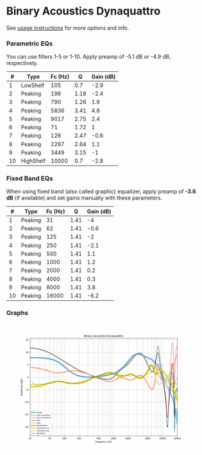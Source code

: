 # Binary Acoustics Dynaquattro
See [usage instructions](https://github.com/jaakkopasanen/AutoEq#usage) for more options and info.

### Parametric EQs
You can use filters 1-5 or 1-10. Apply preamp of -5.1 dB or -4.9 dB, respectively.

|   # | Type      |   Fc (Hz) |    Q |   Gain (dB) |
|-----|-----------|-----------|------|-------------|
|   1 | LowShelf  |       105 | 0.7  |        -2.9 |
|   2 | Peaking   |       196 | 1.18 |        -2.4 |
|   3 | Peaking   |       790 | 1.26 |         1.9 |
|   4 | Peaking   |      5836 | 3.41 |         4.8 |
|   5 | Peaking   |      9017 | 2.75 |         2.4 |
|   6 | Peaking   |        71 | 1.72 |         1   |
|   7 | Peaking   |       126 | 2.47 |        -0.6 |
|   8 | Peaking   |      2297 | 2.64 |         1.1 |
|   9 | Peaking   |      3449 | 3.15 |        -1   |
|  10 | HighShelf |     10000 | 0.7  |        -2.8 |

### Fixed Band EQs
When using fixed band (also called graphic) equalizer, apply preamp of **-3.6 dB** (if available) and set gains manually with these parameters.

|   # | Type    |   Fc (Hz) |    Q |   Gain (dB) |
|-----|---------|-----------|------|-------------|
|   1 | Peaking |        31 | 1.41 |        -4   |
|   2 | Peaking |        62 | 1.41 |        -0.6 |
|   3 | Peaking |       125 | 1.41 |        -2   |
|   4 | Peaking |       250 | 1.41 |        -2.1 |
|   5 | Peaking |       500 | 1.41 |         1.1 |
|   6 | Peaking |      1000 | 1.41 |         1.2 |
|   7 | Peaking |      2000 | 1.41 |         0.2 |
|   8 | Peaking |      4000 | 1.41 |         0.3 |
|   9 | Peaking |      8000 | 1.41 |         3.8 |
|  10 | Peaking |     16000 | 1.41 |        -6.2 |

### Graphs
![](./Binary%20Acoustics%20Dynaquattro.png)

